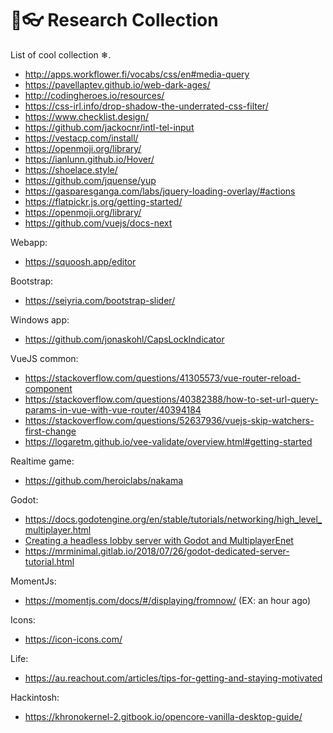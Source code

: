 # 🎉👓 Research Collection
List of cool collection ❄.
- http://apps.workflower.fi/vocabs/css/en#media-query
- https://pavellaptev.github.io/web-dark-ages/
- http://codingheroes.io/resources/
- https://css-irl.info/drop-shadow-the-underrated-css-filter/
- https://www.checklist.design/
- https://github.com/jackocnr/intl-tel-input
- https://vestacp.com/install/
- https://openmoji.org/library/
- https://ianlunn.github.io/Hover/
- https://shoelace.style/
- https://github.com/jquense/yup
- https://gasparesganga.com/labs/jquery-loading-overlay/#actions
- https://flatpickr.js.org/getting-started/
- https://openmoji.org/library/
- https://github.com/vuejs/docs-next

Webapp:
- https://squoosh.app/editor

Bootstrap:
- https://seiyria.com/bootstrap-slider/

Windows app:
- https://github.com/jonaskohl/CapsLockIndicator

VueJS common:
- https://stackoverflow.com/questions/41305573/vue-router-reload-component
- https://stackoverflow.com/questions/40382388/how-to-set-url-query-params-in-vue-with-vue-router/40394184
- https://stackoverflow.com/questions/52637936/vuejs-skip-watchers-first-change
- https://logaretm.github.io/vee-validate/overview.html#getting-started

Realtime game:
- https://github.com/heroiclabs/nakama

Godot: 
- https://docs.godotengine.org/en/stable/tutorials/networking/high_level_multiplayer.html
- [Creating a headless lobby server with Godot and MultiplayerEnet](https://www.youtube.com/watch?v=WXrGi6FmQeA)
- https://mrminimal.gitlab.io/2018/07/26/godot-dedicated-server-tutorial.html

MomentJs: 
- https://momentjs.com/docs/#/displaying/fromnow/ (EX: an hour ago)

Icons:
- https://icon-icons.com/

Life:
- https://au.reachout.com/articles/tips-for-getting-and-staying-motivated

Hackintosh:
- https://khronokernel-2.gitbook.io/opencore-vanilla-desktop-guide/
